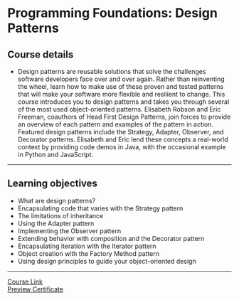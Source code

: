 # Programming Foundations: Design Patterns

## Course details

- Design patterns are reusable solutions that solve the challenges software developers face over and over again. Rather than reinventing the wheel, learn how to make use of these proven and tested patterns that will make your software more flexible and resilient to change. This course introduces you to design patterns and takes you through several of the most used object-oriented patterns. Elisabeth Robson and Eric Freeman, coauthors of Head First Design Patterns, join forces to provide an overview of each pattern and examples of the pattern in action. Featured design patterns include the Strategy, Adapter, Observer, and Decorator patterns. Elisabeth and Eric lend these concepts a real-world context by providing code demos in Java, with the occasional example in Python and JavaScript.

---

## Learning objectives

- What are design patterns?
- Encapsulating code that varies with the Strategy pattern
- The limitations of inheritance
- Using the Adapter pattern
- Implementing the Observer pattern
- Extending behavior with composition and the Decorator pattern
- Encapsulating iteration with the Iterator pattern
- Object creation with the Factory Method pattern
- Using design principles to guide your object-oriented design

---

[Course Link](https://www.linkedin.com/learning/programming-foundations-design-patterns-2/)
<br>[Preview Certificate](https://www.linkedin.com/learning/certificates/ef46198ba4c9b9d3dc442bec0d076cdd4bcd7bc843b838fbd285cf9997f578d6?trk=share_certificate)
